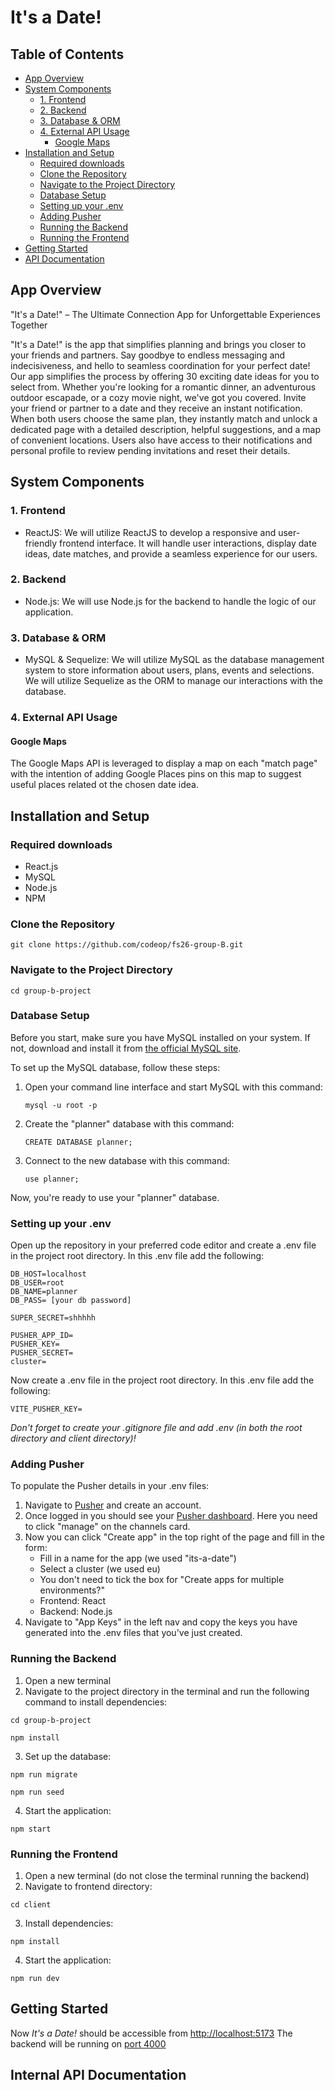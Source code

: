 # It's a Date!

<a name="Table of Contents"></a>

## Table of Contents

- [App Overview](#app-overview)
- [System Components](#system-components)
  - [1. Frontend](#1-frontend)
  - [2. Backend](#2-backend)
  - [3. Database & ORM](#database-and-orm)
  - [4. External API Usage](#4-external-api-usage)
    - [ Google Maps ](#google-maps)
- [Installation and Setup](#installation-and-setup)
  - [Required downloads](#required-downloads)
  - [Clone the Repository](#clone-the-repository)
  - [Navigate to the Project Directory](#navigate-to-the-project-directory)
  - [Database Setup](#database-setup)
  - [Setting up your .env](#setting-up-your-env)
  - [Adding Pusher](#adding-pusher)
  - [Running the Backend](#running-the-backend)
  - [Running the Frontend](#running-the-frontend)
- [Getting Started](#getting-started)
- [API Documentation](#internal-api-documentation)

<a name="App Overview"></a>

## App Overview

"It's a Date!" – The Ultimate Connection App for Unforgettable Experiences Together

"It's a Date!" is the app that simplifies planning and brings you closer to your friends and partners. Say goodbye to endless messaging and indecisiveness, and hello to seamless coordination for your perfect date! Our app simplifies the process by offering 30 exciting date ideas for you to select from. Whether you're looking for a romantic dinner, an adventurous outdoor escapade, or a cozy movie night, we've got you covered. Invite your friend or partner to a date and they receive an instant notification. When both users choose the same plan, they instantly match and unlock a dedicated page with a detailed description, helpful suggestions, and a map of convenient locations. Users also have access to their notifications and personal profile to review pending invitations and reset their details. 

<a name="System Components"></a>

## System Components

<a name="frontend"></a>

### 1. Frontend

- ReactJS: We will utilize ReactJS to develop a responsive and user-friendly frontend interface. It will handle user interactions, display date ideas, date matches, and provide a seamless experience for our users.

<a name="backend"></a>

### 2. Backend

- Node.js: We will use Node.js for the backend to handle the logic of our application.

<a name="Database and ORM"></a>

### 3. Database & ORM

- MySQL & Sequelize: We will utilize MySQL as the database management system to store information about users, plans, events and selections. We will utilize Sequelize as the ORM to manage our interactions with the database.

<a name="External API Usage"></a>

### 4. External API Usage

<a name="Google Maps"></a>

#### Google Maps

The Google Maps API is leveraged to display a map on each "match page" with the intention of adding Google Places pins on this map to suggest useful places related ot the chosen date idea.

<a name="Installation and Setup"></a>

## Installation and Setup

<a name="Required downloads"></a>

### Required downloads

- React.js
- MySQL
- Node.js
- NPM

<a name="Clone the Repository"></a>

### Clone the Repository

```
git clone https://github.com/codeop/fs26-group-B.git
```

<a name="Navigate to the Project Directory"></a>

### Navigate to the Project Directory

```
cd group-b-project
```


<a name="Database Setup"></a>

### Database Setup

Before you start, make sure you have MySQL installed on your system. If not, download and install it from [the official MySQL site](https://www.mysql.com/downloads/).

To set up the MySQL database, follow these steps:

1. Open your command line interface and start MySQL with this command:

   ```
   mysql -u root -p
   ```
     
2. Create the "planner" database with this command:
   
   ```
   CREATE DATABASE planner;
   ```
3. Connect to the new database with this command:
   
   ```
   use planner;
   ```

Now, you're ready to use your "planner" database.

<a name="Setting up your env"></a>

### Setting up your .env

Open up the repository in your preferred code editor and create a .env file in the project root directory. In this .env file add the following:

```
DB_HOST=localhost
DB_USER=root
DB_NAME=planner
DB_PASS= [your db password]

SUPER_SECRET=shhhhh

PUSHER_APP_ID=
PUSHER_KEY=
PUSHER_SECRET=
cluster=
```

Now create a .env file in the project root directory. In this .env file add the following:

```
VITE_PUSHER_KEY=
```

*Don't forget to create your .gitignore file and add .env (in both the root directory and client directory)!*

<a name="Adding Pusher"></a>

### Adding Pusher

To populate the Pusher details in your .env files:

1. Navigate to [Pusher](https://pusher.com/) and create an account.
2. Once logged in you should see your [Pusher dashboard](https://dashboard.pusher.com/). Here you need to click "manage" on the channels card.
3. Now you can click "Create app" in the top right of the page and fill in the form:
    - Fill in a name for the app (we used "its-a-date")
    - Select a cluster (we used eu)
    - You don't need to tick the box for "Create apps for multiple environments?"
    - Frontend: React
    - Backend: Node.js
4. Navigate to "App Keys" in the left nav and copy the keys you have generated into the .env files that you've just created.

<a name="Running the Backend"></a>

### Running the Backend

1. Open a new terminal 
2. Navigate to the project directory in the terminal and run the following command to install dependencies:

```
cd group-b-project
```

```
npm install
```

3. Set up the database:

```
npm run migrate
```

```
npm run seed
```

4. Start the application:

```
npm start
```

<a name="Running the Frontend"></a>

### Running the Frontend

1. Open a new terminal (do not close the terminal running the backend)
2. Navigate to frontend directory:

```
cd client
```

3. Install dependencies:

```
npm install
```

4. Start the application:

```
npm run dev
```


<a name="Getting Started"></a>

## Getting Started

Now *It's a Date!* should be accessible from [http://localhost:5173](http://localhost:5173/)
The backend will be running on [port 4000](http://localhost:4000/)


<a name="API Documentation"></a>

## Internal API Documentation





